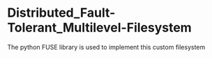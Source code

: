 # Distributed_Fault-Tolerant_Multilevel-Filesystem
The python FUSE library is used to implement this custom filesystem
